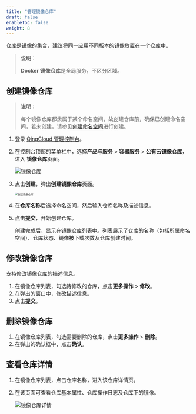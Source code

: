 ```yaml
---
title: "管理镜像仓库"
draft: false
enableToc: false
weight: 8
---
```


仓库是镜像的集合，建议将同一应用不同版本的镜像放置在一个仓库中。

> **说明**：
>
> **Docker 镜像仓库**是全局服务，不区分区域。

##  创建镜像仓库

> **说明**：
>
> 每个镜像仓库都隶属于某个命名空间，故创建仓库前，确保已创建命名空间，若未创建，请参见[创建命名空间](/container/dockerhub/manual/mge_namesapce/#创建命名空间)进行创建。

1. 登录 [QingCloud 管理控制台](https://console.qingcloud.com/login)。

2. 在控制台顶部的菜单栏中，选择**产品与服务** > **容器服务** > **公有云镜像仓库**，进入 **镜像仓库**页面。

   ![镜像仓库](/container/dockerhub/_images/repo_list.png)

3. 点击**创建**，弹出**创建镜像仓库**页面。

   <img src="/container/dockerhub/_images/create_repo.png" alt="创建镜像仓库" style="zoom:50%;" />

4. 在**仓库名称**后选择命名空间，然后输入仓库名称及描述信息。

5. 点击**提交**，开始创建仓库。

   创建完成后，显示在镜像仓库列表中。列表展示了仓库的名称（包括所属命名空间）、仓库状态、镜像被下载次数及仓库创建时间。

## 修改镜像仓库

支持修改镜像仓库的描述信息。

1. 在镜像仓库列表，勾选待修改的仓库，点击**更多操作** > **修改**。
2. 在弹出的窗口中，修改描述信息。
3. 点击**提交**。

## 删除镜像仓库

1. 在镜像仓库列表，勾选需要删除的仓库，点击**更多操作** > **删除**。
2. 在弹出的确认框中，点击**确认**。

## 查看仓库详情

1. 在镜像仓库列表，点击仓库名称，进入该仓库详情页。

2. 在该页面可查看仓库基本属性、仓库操作日志及仓库下的镜像。

   ![镜像仓库详情](/container/dockerhub/_images/repo_details.png)



